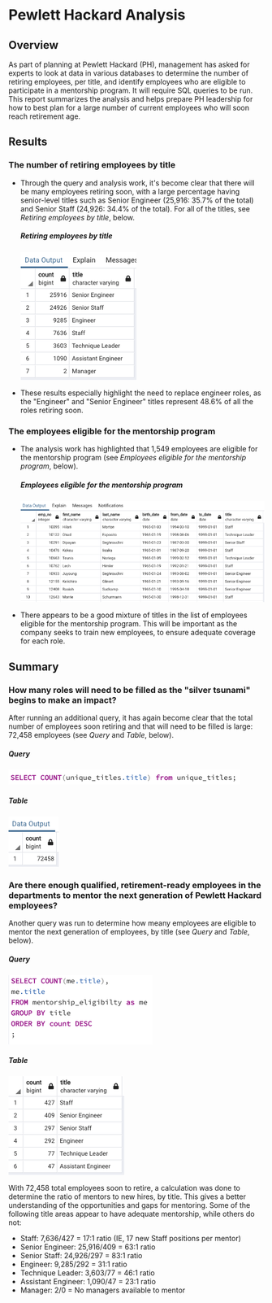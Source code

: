 # Pewlett Hackard Analysis

## Overview
As part of planning at Pewlett Hackard (PH), management has asked for experts to look at data in various databases to determine the number of retiring employees, per title, and identify employees who are eligible to participate in a mentorship program. It will require SQL queries to be run. This report summarizes the analysis and helps prepare PH leadership for how to best plan for a large number of current employees who will soon reach retirement age.

## Results
### The number of retiring employees by title
- Through the query and analysis work, it's become clear that there will be many employees retiring soon, with a large percentage having senior-level titles such as Senior Engineer (25,916: 35.7% of the total) and Senior Staff (24,926: 34.4% of the total). For all of the titles, see *Retiring employees by title*, below.

    ##### *Retiring employees by title*
    ![Retiring employees by title](./Resources/retiring_employees_by_title.png)
- These results especially highlight the need to replace engineer roles, as the "Engineer" and "Senior Engineer" titles represent 48.6% of all the roles retiring soon.

### The employees eligible for the mentorship program
- The analysis work has highlighted that 1,549 employees are eligible for the mentorship program (see *Employees eligible for the mentorship program*, below).

    ##### *Employees eligible for the mentorship program*
    ![Employees eligible for the pentorship program](./Resources/employees_eligible_mentorship_program.png)
- There appears to be a good mixture of titles in the list of employees eligible for the mentorship program. This will be important as the company seeks to train new employees, to ensure adequate coverage for each role.

## Summary

### How many roles will need to be filled as the "silver tsunami" begins to make an impact?
After running an additional query, it has again become clear that the total number of employees soon retiring and that will need to be filled is large: 72,458 employees (see *Query* and *Table*, below).

##### *Query*
![Query](./Resources/total_eligible_retirees_query.png)    

##### *Table*
![Table](./Resources/total_eligible_retirees_table.png) 

### Are there enough qualified, retirement-ready employees in the departments to mentor the next generation of Pewlett Hackard employees?
Another query was run to determine how meany employees are eligible to mentor the next generation of employees, by title (see *Query* and *Table*, below).

##### *Query*
![Query](./Resources/mentor_eligible_by_title_query.png)    

##### *Table*
![Table](./Resources/mentor_eligible_by_title_table.png)

With 72,458 total employees soon to retire, a calculation was done to determine the ratio of mentors to new hires, by title. This gives a better understanding of the opportunities and gaps for mentoring. Some of the following title areas appear to have adequate mentorship, while others do not:
- Staff: 7,636/427 = 17:1 ratio (IE, 17 new Staff positions per mentor)
- Senior Engineer: 25,916/409 = 63:1 ratio
- Senior Staff: 24,926/297 = 83:1 ratio
- Engineer: 9,285/292 = 31:1 ratio
- Technique Leader: 3,603/77 = 46:1 ratio
- Assistant Engineer: 1,090/47 = 23:1 ratio
- Manager: 2/0 = No managers available to mentor




